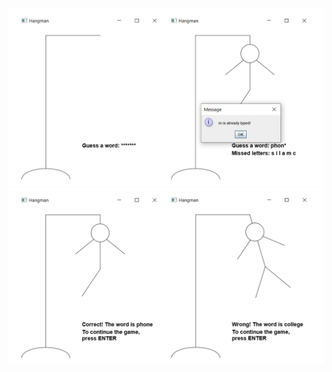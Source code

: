<div style="text-align:center">
<img src="/img/hangman01.png">
</div>
<div style="text-align:center">
<img src="/img/hangman02.png">
</div>